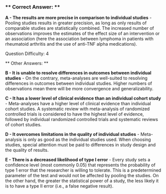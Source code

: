 ### ** Correct Answer: **

**A - The results are more precise in comparison to individual studies** - Pooling studies results in greater precision, as long as only results of comparable studies are statistically combined. The increased number of observations improves the estimates of the effect size of an intervention or an association (here the association between lymphoma in patients with rheumatoid arthritis and the use of anti-TNF alpha medications).

Question Difficulty: 4

** Other Answers: **

**B - It is unable to resolve differences in outcomes between individual studies** - On the contrary, meta-analyses are well-suited to resolving differences in outcomes between individual studies. Higher numbers of observations mean there will be more convergence and generalizability.

**C - It has a lower level of clinical evidence than an individual cohort study** - Meta-analyses have a higher level of clinical evidence than individual cohort studies. A systematic review with meta-analysis of randomized controlled trials is considered to have the highest level of evidence, followed by individual randomized controlled trials and systematic reviews of cohort studies.

**D - It overcomes limitations in the quality of individual studies** - Meta-analysis is only as good as the individual studies used. When choosing studies, special attention must be paid to differences in study design and the quality of results.

**E - There is a decreased likelihood of type I error** - Every study sets a confidence level (most commonly 0.05) that represents the probability of type 1 error that the researcher is willing to tolerate. This is a predetermined parameter of the test and would not be affected by pooling the studies. On the other hand, the greater the statistical power of a study, the less likely it is to have a type II error (i.e., a false negative result).

